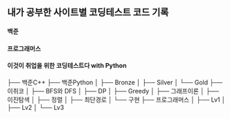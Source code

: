 ## 내가 공부한 사이트별 코딩테스트 코드 기록
#### 백준
#### 프로그래머스 
#### 이것이 취업을 위한 코딩테스트다 with Python

├── 백준C++
├── 백준Python
│   ├── Bronze
│   ├── Silver
│   └── Gold
├── 이취코
│   ├── BFS와 DFS
│   ├── DP
│   ├── Greedy
│   ├── 그래프이론
│   ├── 이진탐색
│   ├── 정렬
│   ├── 최단경로
│   └── 구현
├── 프로그래머스
│   ├── Lv1
│   ├── Lv2
│   └── Lv3
